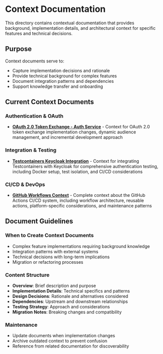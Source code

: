 # Context Documentation

This directory contains contextual documentation that provides background, implementation details, and architectural context for specific features and technical decisions.

## Purpose

Context documents serve to:
- Capture implementation decisions and rationale
- Provide technical background for complex features
- Document integration patterns and dependencies
- Support knowledge transfer and onboarding

## Current Context Documents

### Authentication & OAuth
- **[OAuth 2.0 Token Exchange - Auth Service](oauth2-token-exchange-auth-service-context.md)** - Context for OAuth 2.0 token exchange implementation changes, dynamic audience management, and incremental development approach

### Integration & Testing
- **[Testcontainers Keycloak Integration](testcontainers-keycloak-integration-context.md)** - Context for integrating Testcontainers with Keycloak for comprehensive authentication testing, including Docker setup, test isolation, and CI/CD considerations

### CI/CD & DevOps
- **[GitHub Workflows Context](github-workflows-context.md)** - Complete context about the GitHub Actions CI/CD system, including workflow architecture, reusable actions, platform-specific considerations, and maintenance patterns

## Document Guidelines

### When to Create Context Documents
- Complex feature implementations requiring background knowledge
- Integration patterns with external systems
- Technical decisions with long-term implications
- Migration or refactoring processes

### Content Structure
- **Overview**: Brief description and purpose
- **Implementation Details**: Technical specifics and patterns
- **Design Decisions**: Rationale and alternatives considered
- **Dependencies**: Upstream and downstream relationships
- **Testing Strategy**: Approach and considerations
- **Migration Notes**: Breaking changes and compatibility

### Maintenance
- Update documents when implementation changes
- Archive outdated context to prevent confusion
- Reference from related documentation for discoverability 